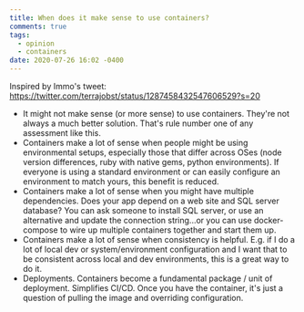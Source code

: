 ```yaml
---
title: When does it make sense to use containers?
comments: true
tags:
  - opinion
  - containers
date: 2020-07-26 16:02 -0400
---
```


Inspired by Immo's tweet: https://twitter.com/terrajobst/status/1287458432547606529?s=20

* It might not make sense (or more sense) to use containers. They're not always a much better solution. That's rule number one of any assessment like this.
* Containers make a lot of sense when people might be using environmental setups, especially those that differ across OSes (node version differences, ruby with native gems, python environments). If everyone is using a standard environment or can easily configure an environment to match yours, this benefit is reduced.
* Containers make a lot of sense when you might have multiple dependencies. Does your app depend on a web site and SQL server database? You can ask someone to install SQL server, or use an alternative and update the connection string...or you can use docker-compose to wire up multiple containers together and start them up.
* Containers make a lot of sense when consistency is helpful. E.g. if I do a lot of local dev or system/environment configuration and I want that to be consistent across local and dev environments, this is a great way to do it.
* Deployments. Containers become a fundamental package / unit of deployment. Simplifies CI/CD. Once you have the container, it's just a question of pulling the image and overriding configuration.
